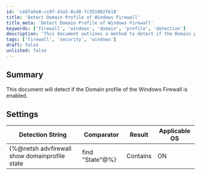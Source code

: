 ```yaml
---
id: 'ce87a5e8-cc0f-43a5-8cd8-fc551002f618'
title: 'Detect Domain Profile of Windows Firewall'
title_meta: 'Detect Domain Profile of Windows Firewall'
keywords: ['firewall', 'windows', 'domain', 'profile', 'detection']
description: 'This document outlines a method to detect if the Domain profile of the Windows Firewall is enabled on a Windows operating system. It includes the detection string, comparator, and applicable operating systems.'
tags: ['firewall', 'security', 'windows']
draft: false
unlisted: false
---
```


## Summary

This document will detect if the Domain profile of the Windows Firewall is enabled.

## Settings

| Detection String                                             | Comparator | Result | Applicable OS |
|------------------------------------------------------------|------------|--------|----------------|
| \{%@netsh advfirewall show domainprofile state| find "State"@%} | Contains   | ON     | Windows        |


